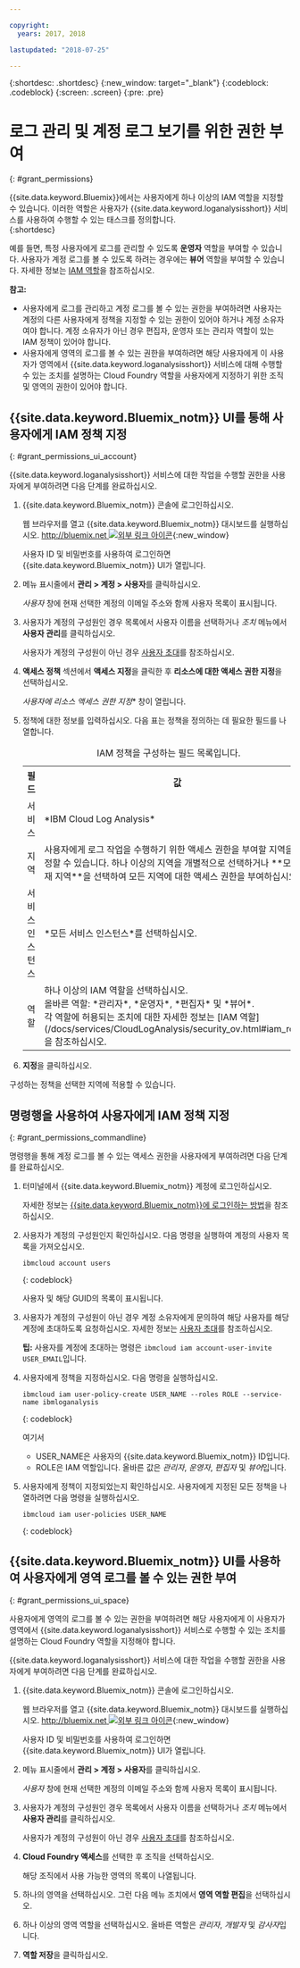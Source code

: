 ```yaml
---

copyright:
  years: 2017, 2018

lastupdated: "2018-07-25"

---
```


{:shortdesc: .shortdesc}
{:new_window: target="_blank"}
{:codeblock: .codeblock}
{:screen: .screen}
{:pre: .pre}


# 로그 관리 및 계정 로그 보기를 위한 권한 부여
{: #grant_permissions}

{{site.data.keyword.Bluemix}}에서는 사용자에게 하나 이상의 IAM 역할을 지정할 수 있습니다. 이러한 역할은 사용자가 {{site.data.keyword.loganalysisshort}} 서비스를 사용하여 수행할 수 있는 태스크를 정의합니다.  
{:shortdesc}

예를 들면, 특정 사용자에게 로그를 관리할 수 있도록 **운영자** 역할을 부여할 수 있습니다. 사용자가 계정 로그를 볼 수 있도록 하려는 경우에는 **뷰어** 역할을 부여할 수 있습니다. 자세한 정보는 [IAM 역할](/docs/services/CloudLogAnalysis/security_ov.html#iam_roles)을 참조하십시오.

**참고:** 

* 사용자에게 로그를 관리하고 계정 로그를 볼 수 있는 권한을 부여하려면 사용자는 계정의 다른 사용자에게 정책을 지정할 수 있는 권한이 있어야 하거나 계정 소유자여야 합니다. 계정 소유자가 아닌 경우 편집자, 운영자 또는 관리자 역할이 있는 IAM 정책이 있어야 합니다.
* 사용자에게 영역의 로그를 볼 수 있는 권한을 부여하려면 해당 사용자에게 이 사용자가 영역에서 {{site.data.keyword.loganalysisshort}} 서비스에 대해 수행할 수 있는 조치를 설명하는 Cloud Foundry 역할을 사용자에게 지정하기 위한 조직 및 영역의 권한이 있어야 합니다. 

## {{site.data.keyword.Bluemix_notm}} UI를 통해 사용자에게 IAM 정책 지정
{: #grant_permissions_ui_account}

{{site.data.keyword.loganalysisshort}} 서비스에 대한 작업을 수행할 권한을 사용자에게 부여하려면 다음 단계를 완료하십시오.

1. {{site.data.keyword.Bluemix_notm}} 콘솔에 로그인하십시오.

    웹 브라우저를 열고 {{site.data.keyword.Bluemix_notm}} 대시보드를 실행하십시오. [http://bluemix.net ![외부 링크 아이콘](../../../icons/launch-glyph.svg "외부 링크 아이콘")](http://bluemix.net){:new_window}
	
	사용자 ID 및 비밀번호를 사용하여 로그인하면 {{site.data.keyword.Bluemix_notm}} UI가 열립니다.

2. 메뉴 표시줄에서 **관리 > 계정 > 사용자**를 클릭하십시오. 

    *사용자* 창에 현재 선택한 계정의 이메일 주소와 함께 사용자 목록이 표시됩니다.
	
3. 사용자가 계정의 구성원인 경우 목록에서 사용자 이름을 선택하거나 *조치* 메뉴에서 **사용자 관리**를 클릭하십시오.

    사용자가 계정의 구성원이 아닌 경우 [사용자 초대](/docs/iam/iamuserinv.html#iamuserinv)를 참조하십시오.

4. **액세스 정책** 섹션에서 **액세스 지정**을 클릭한 후 **리소스에 대한 액세스 권한 지정**을 선택하십시오.

    *사용자에 리소스 액세스 권한 지정** 창이 열립니다.

5. 정책에 대한 정보를 입력하십시오. 다음 표는 정책을 정의하는 데 필요한 필드를 나열합니다. 

    <table>
	  <caption>IAM 정책을 구성하는 필드 목록입니다.</caption>
	  <tr>
	    <th>필드</th>
		<th>값</th>
	  </tr>
	  <tr>
	    <td>서비스</td>
		<td>*IBM Cloud Log Analysis*</td>
	  </tr>	  
	  <tr>
	    <td>지역</td>
		<td>사용자에게 로그 작업을 수행하기 위한 액세스 권한을 부여할 지역을 지정할 수 있습니다. 하나 이상의 지역을 개별적으로 선택하거나 **모든 현재 지역**을 선택하여 모든 지역에 대한 액세스 권한을 부여하십시오.</td>
	  </tr>
	  <tr>
	    <td>서비스 인스턴스</td>
		<td>*모든 서비스 인스턴스*를 선택하십시오.</td>
	  </tr>
	  <tr>
	    <td>역할</td>
		<td>하나 이상의 IAM 역할을 선택하십시오. <br>올바른 역할: *관리자*, *운영자*, *편집자* 및 *뷰어*. <br>각 역할에 허용되는 조치에 대한 자세한 정보는 [IAM 역할](/docs/services/CloudLogAnalysis/security_ov.html#iam_roles)을 참조하십시오.
		</td>
	  </tr>
     </table>
	
6. **지정**을 클릭하십시오.
	
구성하는 정책을 선택한 지역에 적용할 수 있습니다. 


## 명령행을 사용하여 사용자에게 IAM 정책 지정
{: #grant_permissions_commandline}

명령행을 통해 계정 로그를 볼 수 있는 액세스 권한을 사용자에게 부여하려면 다음 단계를 완료하십시오.

1. 터미널에서 {{site.data.keyword.Bluemix_notm}} 계정에 로그인하십시오. 

    자세한 정보는 [{{site.data.keyword.Bluemix_notm}}에 로그인하는 방법](/docs/services/CloudLogAnalysis/qa/cli_qa.html#login)을 참조하십시오.

2. 사용자가 계정의 구성원인지 확인하십시오. 다음 명령을 실행하여 계정의 사용자 목록을 가져오십시오.

    ```
	ibmcloud account users
	```
    {: codeblock}	

	사용자 및 해당 GUID의 목록이 표시됩니다.

3. 사용자가 계정의 구성원이 아닌 경우 계정 소유자에게 문의하여 해당 사용자를 해당 계정에 초대하도록 요청하십시오. 자세한 정보는 [사용자 초대](/docs/iam/iamuserinv.html#iamuserinv)를 참조하십시오.

    **팁:** 사용자를 계정에 초대하는 명령은 `ibmcloud iam account-user-invite USER_EMAIL`입니다.
		
4. 사용자에게 정책을 지정하십시오. 다음 명령을 실행하십시오.

    ```
    ibmcloud iam user-policy-create USER_NAME --roles ROLE --service-name ibmloganalysis
	```
	{: codeblock}

	여기서
    * USER_NAME은 사용자의 {{site.data.keyword.Bluemix_notm}} ID입니다.
	* ROLE은 IAM 역할입니다. 올바른 값은 *관리자*, *운영자*, *편집자* 및 *뷰어*입니다.

5. 사용자에게 정책이 지정되었는지 확인하십시오. 사용자에게 지정된 모든 정책을 나열하려면 다음 명령을 실행하십시오.

    ```
    ibmcloud iam user-policies USER_NAME
	```
	{: codeblock}




## {{site.data.keyword.Bluemix_notm}} UI를 사용하여 사용자에게 영역 로그를 볼 수 있는 권한 부여
{: #grant_permissions_ui_space}

사용자에게 영역의 로그를 볼 수 있는 권한을 부여하려면 해당 사용자에게 이 사용자가 영역에서 {{site.data.keyword.loganalysisshort}} 서비스로 수행할 수 있는 조치를 설명하는 Cloud Foundry 역할을 지정해야 합니다. 

{{site.data.keyword.loganalysisshort}} 서비스에 대한 작업을 수행할 권한을 사용자에게 부여하려면 다음 단계를 완료하십시오.

1. {{site.data.keyword.Bluemix_notm}} 콘솔에 로그인하십시오.

    웹 브라우저를 열고 {{site.data.keyword.Bluemix_notm}} 대시보드를 실행하십시오. [http://bluemix.net ![외부 링크 아이콘](../../../icons/launch-glyph.svg "외부 링크 아이콘")](http://bluemix.net){:new_window}
	
	사용자 ID 및 비밀번호를 사용하여 로그인하면 {{site.data.keyword.Bluemix_notm}} UI가 열립니다.

2. 메뉴 표시줄에서 **관리 > 계정 > 사용자**를 클릭하십시오. 

    *사용자* 창에 현재 선택한 계정의 이메일 주소와 함께 사용자 목록이 표시됩니다.
	
3. 사용자가 계정의 구성원인 경우 목록에서 사용자 이름을 선택하거나 *조치* 메뉴에서 **사용자 관리**를 클릭하십시오.

    사용자가 계정의 구성원이 아닌 경우 [사용자 초대](/docs/iam/iamuserinv.html#iamuserinv)를 참조하십시오.

4. **Cloud Foundry 액세스**를 선택한 후 조직을 선택하십시오.

    해당 조직에서 사용 가능한 영역의 목록이 나열됩니다.

5. 하나의 영역을 선택하십시오. 그런 다음 메뉴 조치에서 **영역 역할 편집**을 선택하십시오.

6. 하나 이상의 영역 역할을 선택하십시오. 올바른 역할은 *관리자*, *개발자* 및 *감사자*입니다.
	
7. **역할 저장**을 클릭하십시오.




